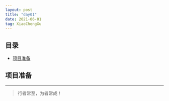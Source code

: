 ```yaml
---
layout: post
title: "day01"
date: 2021-06-01
tag: XiaoChengXu
---
```



## 目录
- [项目准备](#content1)   





<!-- ************************************************ -->
## <a id="content1">项目准备</a>


----------
>  行者常至，为者常成！


